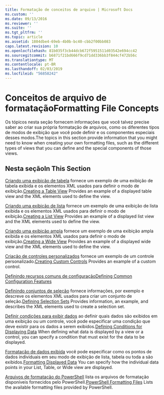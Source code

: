 ```yaml
---
title: Formatação de conceitos de arquivo | Microsoft Docs
ms.custom: ''
ms.date: 09/13/2016
ms.reviewer: ''
ms.suite: ''
ms.tgt_pltfrm: ''
ms.topic: article
ms.assetid: 1804dbe4-69eb-4b0b-bc40-cbb2f00bb083
caps.latest.revision: 10
ms.openlocfilehash: 81b035f3cb44dcb672f5951511d03542e694cc42
ms.sourcegitcommit: b6871f21bd666f9cd71dd336bb3f844cf472b56c
ms.translationtype: MT
ms.contentlocale: pt-BR
ms.lasthandoff: 02/03/2019
ms.locfileid: "56858242"
---
```

# <a name="formatting-file-concepts"></a><span data-ttu-id="940de-102">Conceitos de arquivo de formatação</span><span class="sxs-lookup"><span data-stu-id="940de-102">Formatting File Concepts</span></span>

<span data-ttu-id="940de-103">Os tópicos nesta seção fornecem informações que você talvez precise saber ao criar sua própria formatação de arquivos, como os diferentes tipos de modos de exibição que você pode definir e os componentes especiais desses modos.</span><span class="sxs-lookup"><span data-stu-id="940de-103">The topics in this section provide information that you might need to know when creating your own formatting files, such as the different types of views that you can define and the special components of those views.</span></span>

## <a name="in-this-section"></a><span data-ttu-id="940de-104">Nesta seção</span><span class="sxs-lookup"><span data-stu-id="940de-104">In This Section</span></span>

<span data-ttu-id="940de-105">[Criando uma exibição de tabela](./creating-a-table-view.md) fornece um exemplo de uma exibição de tabela exibida e os elementos XML usados para definir o modo de exibição.</span><span class="sxs-lookup"><span data-stu-id="940de-105">[Creating a Table View](./creating-a-table-view.md) Provides an example of a displayed table view and the XML elements used to define the view.</span></span>

<span data-ttu-id="940de-106">[Criando uma exibição de lista](./creating-a-list-view.md) fornece um exemplo de uma exibição de lista exibida e os elementos XML usados para definir o modo de exibição.</span><span class="sxs-lookup"><span data-stu-id="940de-106">[Creating a List View](./creating-a-list-view.md) Provides an example of a displayed list view and the XML elements used to define the view.</span></span>

<span data-ttu-id="940de-107">[Criando uma exibição ampla](./creating-a-wide-view.md) fornece um exemplo de uma exibição ampla exibida e os elementos XML usados para definir o modo de exibição.</span><span class="sxs-lookup"><span data-stu-id="940de-107">[Creating a Wide View](./creating-a-wide-view.md) Provides an example of a displayed wide view and the XML elements used to define the view.</span></span>

<span data-ttu-id="940de-108">[Criação de controles personalizados](./creating-custom-controls.md) fornece um exemplo de um controle personalizado.</span><span class="sxs-lookup"><span data-stu-id="940de-108">[Creating Custom Controls](./creating-custom-controls.md) Provides an example of a custom control.</span></span>

[<span data-ttu-id="940de-109">Definindo recursos comuns de configuração</span><span class="sxs-lookup"><span data-stu-id="940de-109">Defining Common Configuration Features</span></span>](./defining-common-configuration-features.md)

<span data-ttu-id="940de-110">[Definindo conjuntos de seleção](./defining-selection-sets.md) fornece informações, por exemplo e descreve os elementos XML usados para criar um conjunto de seleção.</span><span class="sxs-lookup"><span data-stu-id="940de-110">[Defining Selection Sets](./defining-selection-sets.md) Provides information, an example, and describes the XML elements used to create a selection set.</span></span>

<span data-ttu-id="940de-111">[Definir condições para exibir dados](./defining-conditions-for-displaying-data.md) ao definir quais dados são exibidos em uma exibição ou um controle, você pode especificar uma condição que deve existir para os dados a serem exibidos.</span><span class="sxs-lookup"><span data-stu-id="940de-111">[Defining Conditions for Displaying Data](./defining-conditions-for-displaying-data.md) When defining what data is displayed by a view or a control, you can specify a condition that must exist for the data to be displayed.</span></span>

<span data-ttu-id="940de-112">[Formatação de dados exibida](./formatting-displayed-data.md) você pode especificar como os pontos de dados individuais em seu modo de exibição de lista, tabela ou toda a são exibidos.</span><span class="sxs-lookup"><span data-stu-id="940de-112">[Formatting Displayed Data](./formatting-displayed-data.md) You can specify how the individual data points in your List, Table, or Wide view are displayed.</span></span>

<span data-ttu-id="940de-113">[Arquivos de formatação do PowerShell](./powershell-formatting-files.md) lista os arquivos de formatação disponíveis fornecidos pelo PowerShell.</span><span class="sxs-lookup"><span data-stu-id="940de-113">[PowerShell Formatting Files](./powershell-formatting-files.md) Lists the available formatting files provided by PowerShell.</span></span>
